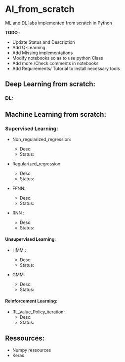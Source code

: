# AI_from_scratch
ML and DL labs implemented from scratch in Python

**TODO** : 
- Update Status and Description
- Add Q-Learning
- Add Missing implementations
- Modify notebooks so as to use python Class
- Add more /Check comments in notebooks
- Add Requirements/ Tutorial to install necessary tools

## Deep Learning from scratch:
### DL:

## Machine Learning from scratch:
### Supervised Learning:
- Non_regularized_regression: 
  - Desc:
  - Status: 
  
- Regularized_regression:
  - Desc:
  - Status:
  
- FFNN:
  - Desc:
  - Status:
  
- RNN :
  - Desc:
  - Status:
  
#### Unsupervised Learning:
- HMM :
  - Desc:
  - Status:
  
- GMM:
  - Desc:
  - Status:

#### Reinforcement Learning:
- RL_Value_Policy_iteration:
  - Desc:
  - Status:

## Ressources:
- Numpy ressources
- Keras
